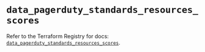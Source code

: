 # `data_pagerduty_standards_resources_scores`

Refer to the Terraform Registry for docs: [`data_pagerduty_standards_resources_scores`](https://registry.terraform.io/providers/pagerduty/pagerduty/3.21.1/docs/data-sources/standards_resources_scores).
